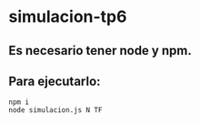 # simulacion-tp6

## Es necesario tener node y npm. 
## Para ejecutarlo:  
`npm i`  
`node simulacion.js N TF`
